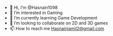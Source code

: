 - 👋 Hi, I’m @Hasnain1098
- 👀 I’m interested in Gaming
- 🌱 I’m currently learning Game Development
- 💞️ I’m looking to collaborate on 2D and 3D games
- 📫 How to reach me Hasnainjamil2@gmail.com

<!---
Hasnain1098/Hasnain1098 is a ✨ special ✨ repository because its `README.md` (this file) appears on your GitHub profile.
You can click the Preview link to take a look at your changes.
--->
